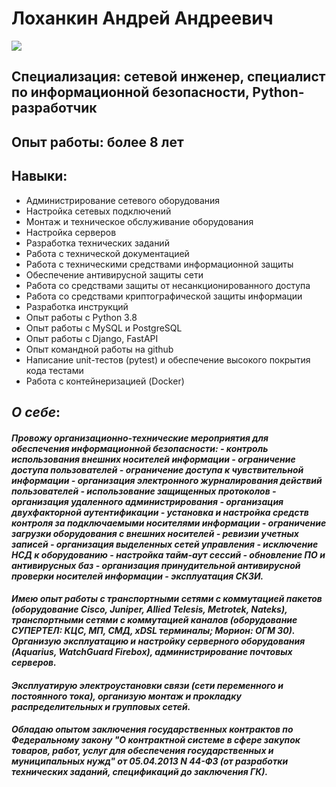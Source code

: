 # Лоханкин Андрей Андреевич
![](![photo_2025-03-29_19-15-172](https://github.com/user-attachments/assets/5c500cc3-1660-4dfa-8451-6fe2d99b3515)
)

## **Специализация**: сетевой инженер, специалист по информационной безопасности, Python-разработчик
## **Опыт работы**: более 8 лет

## **Навыки**:
- Администрирование сетевого оборудования
- Настройка сетевых подключений
- Монтаж и техническое обслуживание оборудования
- Настройка серверов
- Разработка технических заданий
- Работа с технической документацией
- Работа с техническими средствами информационной защиты
- Обеспечение антивирусной защиты сети
- Работа со средствами защиты от несанкционированного доступа
- Работа со средствами криптографической защиты информации
- Разработка инструкций
- Опыт работы с Python 3.8
- Опыт работы с MySQL и PostgreSQL
- Опыт работы с Django, FastAPI
- Опыт командной работы на github
- Написание unit-тестов (pytest) и обеспечение высокого покрытия кода тестами
- Работа с контейнеризацией (Docker)

## **_О себе_**:
#### _Провожу организационно-технические мероприятия для обеспечения информационной безопасности: - контроль использования внешних носителей информации - ограничение доступа пользователей - ограничение доступа к чувствительной информации - организация электронного журналирования действий пользователей - использование защищенных протоколов - организация удаленного администрирования - организация двухфакторной аутентификации - установка и настройка средств контроля за подключаемыми носителями информации - ограничение загрузки оборудования с внешних носителей - ревизии учетных записей - организация выделенных сетей управления - исключение НСД к оборудованию - настройка тайм-аут сессий - обновление ПО и антивирусных баз - организация принудительной антивирусной проверки носителей информации - эксплуатация СКЗИ._
#### _Имею опыт работы с транспортными сетями с коммутацией пакетов (оборудование Cisco, Juniper, Allied Telesis, Metrotek, Nateks), транспортными сетями с коммутацией каналов (оборудование СУПЕРТЕЛ: КЦС, МП, СМД, xDSL терминалы; Морион: ОГМ 30). Организую эксплуатацию и настройку серверного оборудования (Aquarius, WatchGuard Firebox), администрирование почтовых серверов._
#### _Эксплуатирую электроустановки связи (сети переменного и постоянного тока), организую монтаж и прокладку распределительных и групповых сетей._
#### _Обладаю опытом заключения государственных контрактов по Федеральному закону "О контрактной системе в сфере закупок товаров, работ, услуг для обеспечения государственных и муниципальных нужд" от 05.04.2013 N 44-ФЗ (от разработки технических заданий, спецификаций до заключения ГК)._

